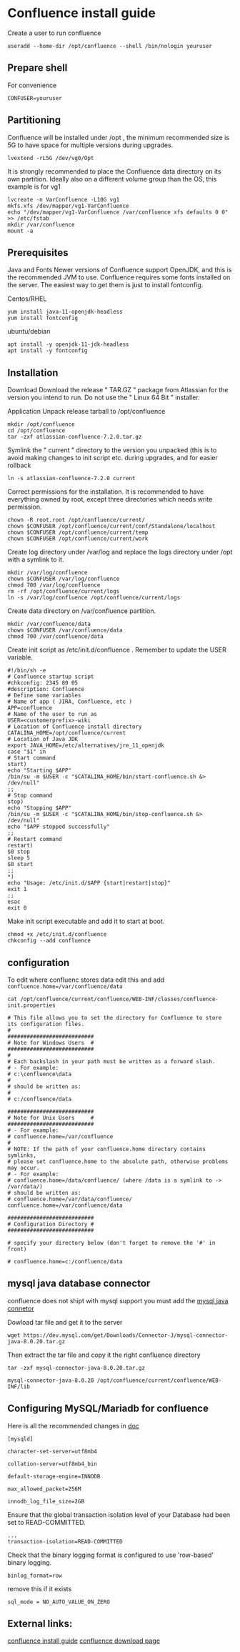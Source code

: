 # Confluence install guide 

Create a user to run confluence
```
useradd --home-dir /opt/confluence --shell /bin/nologin youruser
```

## Prepare shell
For convenience
```
CONFUSER=youruser
```


## Partitioning
Confluence will be installed under /opt , the minimum recommended size is 5G to have space for multiple versions during upgrades.
```
lvextend -rL5G /dev/vg0/Opt
```

It is strongly recommended to place the Confluence data directory on its own partition. Ideally also on a different volume group than the OS, this
example is for vg1
```
lvcreate -n VarConfluence -L10G vg1
mkfs.xfs /dev/mapper/vg1-VarConfluence
echo "/dev/mapper/vg1-VarConfluence /var/confluence xfs defaults 0 0" >> /etc/fstab
mkdir /var/confluence
mount -a
```
## Prerequisites

Java and Fonts
Newer versions of Confluence support OpenJDK, and this is the recommended JVM to use.
Confluence requires some fonts installed on the server. The easiest way to get them is just to install fontconfig.

Centos/RHEL
```
yum install java-11-openjdk-headless
yum install fontconfig
```
ubuntu/debian
```
apt install -y openjdk-11-jdk-headless
apt install -y fontconfig
```

## Installation

Download
Download the release " TAR.GZ " package from Atlassian for the version you intend to run. Do not use the " Linux 64 Bit " installer.

Application
Unpack release tarball to /opt/confluence
```
mkdir /opt/confluence
cd /opt/confluence
tar -zxf atlassian-confluence-7.2.0.tar.gz
```
Symlink the " current " directory to the version you unpacked (this is to avoid making changes to init script etc. during upgrades, and for easier
rollback
```
ln -s atlassian-confluence-7.2.0 current
```
Correct permissions for the installation. It is recommended to have everything owned by root, except three directories which needs write
permission.

```
chown -R root.root /opt/confluence/current/
chown $CONFUSER /opt/confluence/current/conf/Standalone/localhost
chown $CONFUSER /opt/confluence/current/temp
chown $CONFUSER /opt/confluence/current/work
```
Create log directory under /var/log and replace the logs directory under /opt with a symlink to it.
```
mkdir /var/log/confluence
chown $CONFUSER /var/log/confluence
chmod 700 /var/log/confluence
rm -rf /opt/confluence/current/logs
ln -s /var/log/confluence /opt/confluence/current/logs
```
Create data directory on /var/confluence partition.

```
mkdir /var/confluence/data
chown $CONFUSER /var/confluence/data
chmod 700 /var/confluence/data
```
Create init script as /etc/init.d/confluence . Remember to update the USER variable.
```
#!/bin/sh -e
# Confluence startup script
#chkconfig: 2345 80 05
#description: Confluence
# Define some variables
# Name of app ( JIRA, Confluence, etc )
APP=confluence
# Name of the user to run as
USER=<customerprefix>-wiki
# Location of Confluence install directory
CATALINA_HOME=/opt/confluence/current
# Location of Java JDK
export JAVA_HOME=/etc/alternatives/jre_11_openjdk
case "$1" in
# Start command
start)
echo "Starting $APP"
/bin/su -m $USER -c "$CATALINA_HOME/bin/start-confluence.sh &>
/dev/null"
;;
# Stop command
stop)
echo "Stopping $APP"
/bin/su -m $USER -c "$CATALINA_HOME/bin/stop-confluence.sh &>
/dev/null"
echo "$APP stopped successfully"
;;
# Restart command
restart)
$0 stop
sleep 5
$0 start
;;
*)
echo "Usage: /etc/init.d/$APP {start|restart|stop}"
exit 1
;;
esac
exit 0
```

Make init script executable and add it to start at boot.

```
chmod +x /etc/init.d/confluence
chkconfig --add confluence
```
## configuration

To edit where confluenc stores data edit this and add `confluence.home=/var/confluence/data`
```
cat /opt/confluence/current/confluence/WEB-INF/classes/confluence-init.properties

# This file allows you to set the directory for Confluence to store its configuration files.
#
###########################
# Note for Windows Users  #
###########################
#
# Each backslash in your path must be written as a forward slash.
# - For example:
# c:\confluence\data
#
# should be written as:
#
# c:/confluence/data

###########################
# Note for Unix Users     #
###########################
# - For example:
# confluence.home=/var/confluence
#
# NOTE: If the path of your confluence.home directory contains symlinks,
# please set confluence.home to the absolute path, otherwise problems may occur.
# - For example:
# confluence.home=/data/confluence/ (where /data is a symlink to -> /var/data/)
# should be written as:
# confluence.home=/var/data/confluence/
confluence.home=/var/confluence/data

###########################
# Configuration Directory #
###########################

# specify your directory below (don't forget to remove the '#' in front)

# confluence.home=c:/confluence/data
```



## mysql java database connector 
confluence does not shipt with mysql support you must add the [mysql java connetor](https://dev.mysql.com/downloads/connector/j/) 

Dowload tar file and get it to the server
```
wget https://dev.mysql.com/get/Downloads/Connector-J/mysql-connector-java-8.0.20.tar.gz
```

Then extract the tar file and copy it the right confluence directory
```
tar -zxf mysql-connector-java-8.0.20.tar.gz 

mysql-connector-java-8.0.20 /opt/confluence/current/confluence/WEB-INF/lib
```


## Configuring MySQL/Mariadb for confluence

Here is all the recommended changes in [doc](https://confluence.atlassian.com/doc/database-setup-for-mysql-128747.html)

```
[mysqld]

character-set-server=utf8mb4

collation-server=utf8mb4_bin

default-storage-engine=INNODB

max_allowed_packet=256M

innodb_log_file_size=2GB

```

Ensure that the global transaction isolation level of your Database had been set to READ-COMMITTED.
```
...
transaction-isolation=READ-COMMITTED
```

Check that the binary logging format is configured to use 'row-based' binary logging.

```
binlog_format=row
```

remove this if it exists
```
sql_mode = NO_AUTO_VALUE_ON_ZERO

```


## External links:

[confluence install guide](https://confluence.atlassian.com/doc/installing-confluence-on-linux-from-archive-file-255362363.html)
[confluence download page](https://www.atlassian.com/software/confluence/download)
